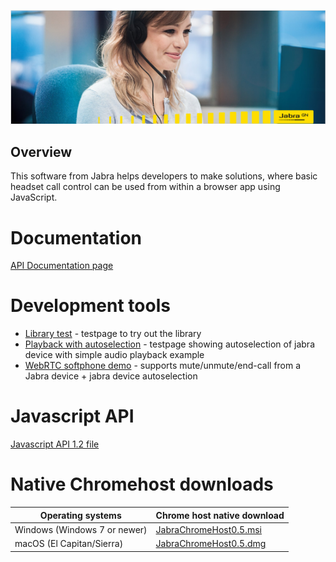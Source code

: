![Jabra GN](screen.png)

## Overview
This software from Jabra helps developers to make solutions, where basic headset call control can be used from within a browser app using JavaScript.

# Documentation
[API Documentation page](https://github.com/gnaudio/jabra-browser-integration)

# Development tools
* [Library test](development/index.html) - testpage to try out the library
* [Playback with autoselection](playback/index.html) - testpage showing autoselection of jabra device with simple audio playback example
* [WebRTC softphone demo](webrtc/index.html) - supports mute/unmute/end-call from a Jabra device + jabra device autoselection

# Javascript API
[Javascript API 1.2 file](https://raw.githubusercontent.com/gnaudio/jabra-browser-integration/master/src/JavaScriptLibrary/jabra.browser.integration-1.2.js)

# Native Chromehost downloads
| Operating systems             | Chrome host native download             |
| ----------------------------- | --------------------------------------- |
| Windows (Windows 7 or newer)  | [JabraChromeHost0.5.msi](https://github.com/gnaudio/jabra-browser-integration/raw/beta1/src/DeveloperSupportRelease/download/JabraChromeHost0.5.msi) |
| macOS (El Capitan/Sierra)     | [JabraChromeHost0.5.dmg](https://github.com/gnaudio/jabra-browser-integration/raw/beta1/src/DeveloperSupportRelease/download/JabraChromeHost0.5.dmg) |
